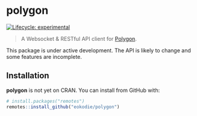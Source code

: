 
<!-- README.md is generated from README.Rmd. Please edit that file -->

# polygon

<div data-align="center">

<!-- hex -->

<!-- <img src="./man/figures/logo.png" height = "200px" /> -->

<!-- badges: start -->

<!-- Experimental -->

[![Lifecycle:
experimental](https://img.shields.io/badge/lifecycle-experimental-orange.svg)](https://www.tidyverse.org/lifecycle/#experimental)
<!-- [![Travis build status](https://travis-ci.org/eokodie/polygon.svg?branch=master)](https://travis-ci.org/eokodie/polygon) [![Codecov test coverage](https://codecov.io/gh/eokodie/polygon/branch/master/graph/badge.svg)](https://codecov.io/gh/eokodie/polygon?branch=master) -->
<!-- badges: end -->

<!-- links start -->

<!-- links end -->

</div>

> A Websocket & RESTful API client for [Polygon](https://polygon.io).

This package is under active development. The API is likely to change
and some features are incomplete.

## Installation

**polygon** is not yet on CRAN. You can install from GitHub with:

``` r
# install.packages("remotes")
remotes::install_github("eokodie/polygon")
```
